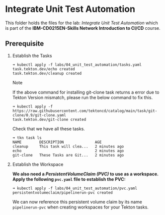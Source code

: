 # Integrate Unit Test Automation

This folder holds the files for the lab: *Integrate Unit Test Automation* which is part of the **IBM-CD0215EN-Skills Network Introduction to CI/CD** course.

## Prerequisite

1. Establish the Tasks

    ```console
    ➜ kubectl apply -f labs/04_unit_test_automation/tasks.yaml
    task.tekton.dev/echo created
    task.tekton.dev/cleanup created
    ```

    > [!note]
    > If the above command for installing git-clone task returns a error due to Tekton Version mismatch, please run the below command to fix this.
    > ```console
    > ➜ kubectl apply -f https://raw.githubusercontent.com/tektoncd/catalog/main/task/git-clone/0.9/git-clone.yaml
    > task.tekton.dev/git-clone created
    > ```

    Check that we have all these tasks.

    ```console
    ➜ tkn task ls
    NAME        DESCRIPTION              AGE
    cleanup     This task will clea...   2 minutes ago
    echo                                 2 minutes ago
    git-clone   These Tasks are Git...   2 minutes ago
    ```

2. Establish the Workspace

    **We also need a *PersistentVolumeClaim (PVC)* to use as a workspace.\
    Apply the following `pvc.yaml` file to establish the PVC:**

    ```console
    ➜ kubectl apply -f labs/04_unit_test_automation/pvc.yaml
    persistentvolumeclaim/pipelinerun-pvc created
    ```

    We can now reference this persistent volume claim by its name `pipelinerun-pvc` when creating workspaces for your Tekton tasks.
